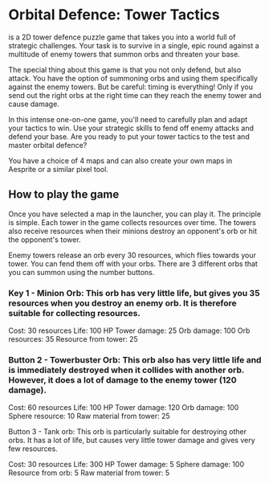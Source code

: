 # Orbital Defence: Tower Tactics

is a 2D tower defence puzzle game that takes you into a world full of strategic challenges. Your task is to survive in a single, epic round against a multitude of enemy towers that summon orbs and threaten your base.

The special thing about this game is that you not only defend, but also attack. You have the option of summoning orbs and using them specifically against the enemy towers. But be careful: timing is everything! Only if you send out the right orbs at the right time can they reach the enemy tower and cause damage.

In this intense one-on-one game, you'll need to carefully plan and adapt your tactics to win. Use your strategic skills to fend off enemy attacks and defend your base. Are you ready to put your tower tactics to the test and master orbital defence?

You have a choice of 4 maps and can also create your own maps in Aesprite or a similar pixel tool.

## How to play the game
Once you have selected a map in the launcher, you can play it. The principle is simple. Each tower in the game collects resources over time. The towers also receive resources when their minions destroy an opponent's orb or hit the opponent's tower.

Enemy towers release an orb every 30 resources, which flies towards your tower. You can fend them off with your orbs. There are 3 different orbs that you can summon using the number buttons. 

### Key 1 - Minion Orb: This orb has very little life, but gives you 35 resources when you destroy an enemy orb. It is therefore suitable for collecting resources.

Cost: 30 resources
Life: 100 HP
Tower damage: 25
Orb damage: 100
Orb resources: 35
Resource from tower: 25

### Button 2 - Towerbuster Orb: This orb also has very little life and is immediately destroyed when it collides with another orb. However, it does a lot of damage to the enemy tower (120 damage).

Cost: 60 resources
Life: 100 HP
Tower damage: 120
Orb damage: 100
Sphere resource: 10
Raw material from tower: 25

Button 3 - Tank orb: This orb is particularly suitable for destroying other orbs. It has a lot of life, but causes very little tower damage and gives very few resources.

Cost: 30 resources
Life: 300 HP
Tower damage: 5
Sphere damage: 100
Resource from orb: 5
Raw material from tower: 5

